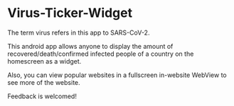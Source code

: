 # Virus-Ticker-Widget
The term virus refers in this app to SARS-CoV-2.


This android app allows anyone to display the amount of recovered/death/confirmed infected people of a country on the homescreen as a widget.



Also, you can view popular websites in a fullscreen in-website WebView to see more of the website.


Feedback is welcomed!
